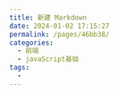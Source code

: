 ```yaml
---
title: 新建 Markdown
date: 2024-01-02 17:15:27
permalink: /pages/46bb38/
categories:
  - 前端
  - javaScript基础
tags:
  - 
---
```

